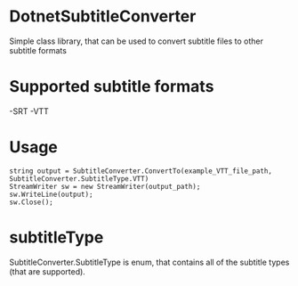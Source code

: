 # DotnetSubtitleConverter
Simple class library, that can be used to convert subtitle files to other subtitle formats

# Supported subtitle formats
-SRT
-VTT

# Usage
```
string output = SubtitleConverter.ConvertTo(example_VTT_file_path, SubtitleConverter.SubtitleType.VTT)
StreamWriter sw = new StreamWriter(output_path);
sw.WriteLine(output);
sw.Close();
```
# subtitleType

SubtitleConverter.SubtitleType is enum, that contains all of the subtitle types (that are supported). 
